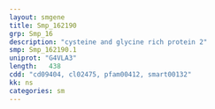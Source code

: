 ```yaml
---
layout: smgene
title: Smp_162190
grp: Smp_16
description: "cysteine and glycine rich protein 2"
smp: Smp_162190.1
uniprot: "G4VLA3"
length:   438
cdd: "cd09404, cl02475, pfam00412, smart00132"
kk: ns
categories: sm
---
```

